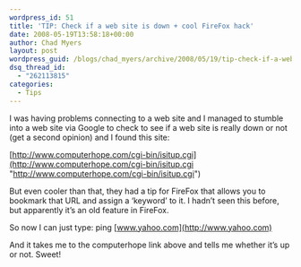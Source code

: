 ```yaml
---
wordpress_id: 51
title: 'TIP: Check if a web site is down + cool FireFox hack'
date: 2008-05-19T13:58:18+00:00
author: Chad Myers
layout: post
wordpress_guid: /blogs/chad_myers/archive/2008/05/19/tip-check-if-a-web-site-is-down-cool-firefox-hack.aspx
dsq_thread_id:
  - "262113815"
categories:
  - Tips
---
```

I was having problems connecting to a web site and I managed to stumble into a web site via Google to check to see if a web site is really down or not (get a second opinion) and I found this site:

[http://www.computerhope.com/cgi-bin/isitup.cgi](http://www.computerhope.com/cgi-bin/isitup.cgi "http://www.computerhope.com/cgi-bin/isitup.cgi")

But even cooler than that, they had a tip for FireFox that allows you to bookmark that URL and assign a &#8216;keyword&#8217; to it. I hadn&#8217;t seen this before, but apparently it&#8217;s an old feature in FireFox.

So now I can just type: ping [www.yahoo.com](http://www.yahoo.com)

And it takes me to the computerhope link above and tells me whether it&#8217;s up or not. Sweet!